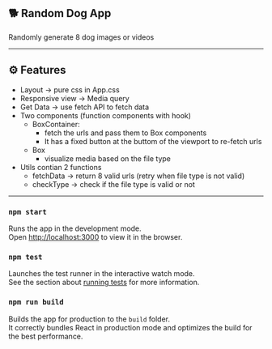 ## 🐕 Random Dog App

Randomly generate 8 dog images or videos

---
## ⚙️ Features
- Layout -> pure css in App.css
- Responsive view -> Media query
- Get Data -> use fetch API to fetch data
- Two components (function components with hook)
  - BoxContainer: 
    - fetch the urls and pass them to Box components
    - It has a fixed button at the buttom of the viewport to re-fetch urls
  - Box
    - visualize media based on the file type
- Utils contian 2 functions
  -  fetchData -> return 8 valid urls (retry when file type is not valid)
  -  checkType -> check if the file type is valid or not

---
### `npm start`

Runs the app in the development mode.<br />
Open [http://localhost:3000](http://localhost:3000) to view it in the browser.

### `npm test`

Launches the test runner in the interactive watch mode.<br />
See the section about [running tests](https://facebook.github.io/create-react-app/docs/running-tests) for more information.

### `npm run build`

Builds the app for production to the `build` folder.<br />
It correctly bundles React in production mode and optimizes the build for the best performance.